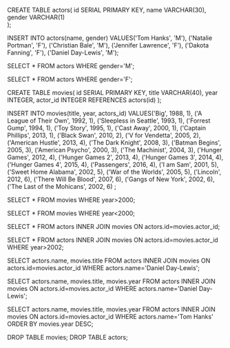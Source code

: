CREATE TABLE actors(
id SERIAL PRIMARY KEY,
name VARCHAR(30),
gender VARCHAR(1)  
);

INSERT INTO actors(name, gender)
VALUES('Tom Hanks', 'M'), ('Natalie Portman', 'F'), ('Christian Bale', 'M'), ('Jennifer Lawrence', 'F'), ('Dakota Fanning', 'F'), ('Daniel Day-Lewis', 'M');

SELECT * FROM actors WHERE gender='M';

SELECT * FROM actors WHERE gender='F';

CREATE TABLE movies(
id SERIAL PRIMARY KEY,
title VARCHAR(40),
year INTEGER,
actor_id INTEGER REFERENCES actors(id)
);

INSERT INTO movies(title, year, actors_id)
VALUES('Big', 1988, 1),
('A League of Their Own', 1992, 1),
('Sleepless in Seattle', 1993, 1),
('Forrest Gump', 1994, 1),
('Toy Story', 1995, 1),
('Cast Away', 2000, 1),
('Captain Phillips', 2013, 1),
('Black Swan', 2010, 2),
('V for Vendetta', 2005, 2),
('American Hustle', 2013, 4),
('The Dark Knight', 2008, 3),
('Batman Begins', 2005, 3),
('American Psycho', 2000, 3),
('The Machinist', 2004, 3),
('Hunger Games', 2012, 4),
('Hunger Games 2', 2013, 4),
('Hunger Games 3', 2014, 4),
('Hunger Games 4', 2015, 4),
('Passengers', 2016, 4),
('I am Sam', 2001, 5),
('Sweet Home Alabama', 2002, 5),
('War of the Worlds', 2005, 5),
('Lincoln', 2012, 6),
('There Will Be Blood', 2007, 6),
('Gangs of New York', 2002, 6),
('The Last of the Mohicans', 2002, 6)
;

SELECT * FROM movies WHERE year>2000;

SELECT * FROM movies WHERE year<2000;

SELECT * FROM actors
INNER JOIN movies
ON actors.id=movies.actor_id;

SELECT * FROM actors
INNER JOIN movies
ON actors.id=movies.actor_id
WHERE year>2002;

SELECT actors.name, movies.title FROM actors
INNER JOIN movies
ON actors.id=movies.actor_id
WHERE actors.name='Daniel Day-Lewis';

SELECT actors.name, movies.title, movies.year FROM actors
INNER JOIN movies
ON actors.id=movies.actor_id
WHERE actors.name='Daniel Day-Lewis';

SELECT actors.name, movies.title, movies.year FROM actors
INNER JOIN movies
ON actors.id=movies.actor_id
WHERE actors.name='Tom Hanks'
ORDER BY movies.year DESC;

DROP TABLE movies;
DROP TABLE actors;

